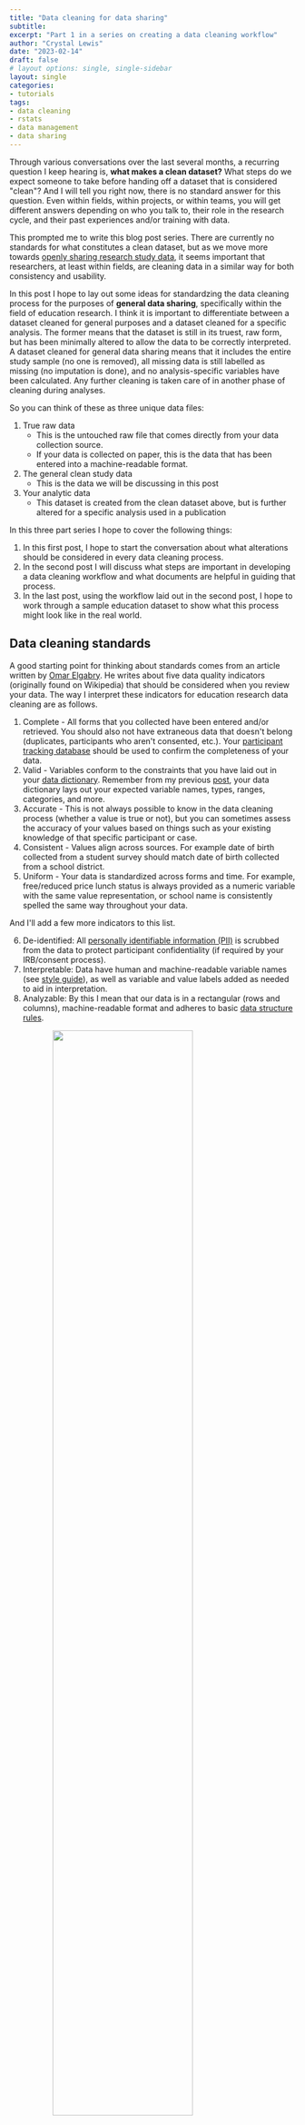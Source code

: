 ```yaml
---
title: "Data cleaning for data sharing"
subtitle: 
excerpt: "Part 1 in a series on creating a data cleaning workflow"
author: "Crystal Lewis"
date: "2023-02-14"
draft: false
# layout options: single, single-sidebar
layout: single
categories:
- tutorials
tags:
- data cleaning
- rstats
- data management
- data sharing 
---
```


Through various conversations over the last several months, a recurring question I keep hearing is, **what makes a clean dataset?** What steps do we expect someone to take before handing off a dataset that is considered "clean"? And I will tell you right now, there is no standard answer for this question. Even within fields, within projects, or within teams, you will get different answers depending on who you talk to, their role in the research cycle, and their past experiences and/or training with data.

This prompted me to write this blog post series. There are currently no standards for what constitutes a clean dataset, but as we move more towards [openly sharing research study data](https://www.whitehouse.gov/ostp/news-updates/2022/08/25/ostp-issues-guidance-to-make-federally-funded-research-freely-available-without-delay/), it seems important that researchers, at least within fields, are cleaning data in a similar way for both consistency and usability. 

In this post I hope to lay out some ideas for standardzing the data cleaning process for the purposes of **general data sharing**, specifically within the field of education research. I think it is important to differentiate between a dataset cleaned for general purposes and a dataset cleaned for a specific analysis. The former means that the dataset is still in its truest, raw form, but has been minimally altered to allow the data to be correctly interpreted. A dataset cleaned for general data sharing means that it includes the entire study sample (no one is removed), all missing data is still labelled as missing (no imputation is done), and no analysis-specific variables have been calculated. Any further cleaning is taken care of in another phase of cleaning during analyses. 

So you can think of these as three unique data files: 

1. True raw data
    - This is the untouched raw file that comes directly from your data collection source.
    - If your data is collected on paper, this is the data that has been entered into a machine-readable format.
2. The general clean study data
    - This is the data we will be discussing in this post
3. Your analytic data
    - This dataset is created from the clean dataset above, but is further altered for a specific analysis used in a publication

In this three part series I hope to cover the following things:
1. In this first post, I hope to start the conversation about what alterations should be considered in every data cleaning process.
2. In the second post I will discuss what steps are important in developing a data cleaning workflow and what documents are helpful in guiding that process.
2. In the last post, using the workflow laid out in the second post, I hope to work through a sample education dataset to show what this process might look like in the real world.

## Data cleaning standards

A good starting point for thinking about standards comes from an article written by [Omar Elgabry](https://towardsdatascience.com/the-ultimate-guide-to-data-cleaning-3969843991d4). He writes about five data quality indicators (originally found on Wikipedia) that should be considered when you review your data. The way I interpret these indicators for education research data cleaning are as follows.

1. Complete - All forms that you collected have been entered and/or retrieved. You should also not have extraneous data that doesn't belong (duplicates, participants who aren't consented, etc.). Your [participant tracking database](https://cghlewis.github.io/mpsi-data-training/training_2.html#Participant_Database) should be used to confirm the completeness of your data.
2. Valid - Variables conform to the constraints that you have laid out in your [data dictionary](https://datamgmtinedresearch.com/documentation.html#data-dictionary). Remember from my previous [post](https://cghlewis.com/blog/data_dictionary/), your data dictionary lays out your expected variable names, types, ranges, categories, and more.
3. Accurate - This is not always possible to know in the data cleaning process (whether a value is true or not), but you can sometimes assess the accuracy of your values based on things such as your existing knowledge of that specific participant or case.
4. Consistent - Values align across sources. For example date of birth collected from a student survey should match date of birth collected from a school district.
5. Uniform - Your data is standardized across forms and time. For example, free/reduced price lunch status is always provided as a numeric variable with the same value representation, or school name is consistently spelled the same way throughout your data.

And I'll add a few more indicators to this list.

6. De-identified: All [personally identifiable information (PII)](https://medium.com/@searchbug/personally-identifiable-information-pii-your-guide-to-pii-compliance-3156874818a4) is scrubbed from the data to protect participant confidentiality (if required by your IRB/consent process).
7. Interpretable: Data have human and machine-readable variable names (see [style guide](https://cghlewis.github.io/mpsi-data-training/training_3.html)), as well as variable and value labels added as needed to aid in interpretation.
8. Analyzable: By this I mean that our data is in a rectangular (rows and columns), machine-readable format and adheres to basic [data structure rules](https://datamgmtinedresearch.com/data-structure.html#dataset-organization-rules).

<img src="img/rowcol.PNG" width="70%" style="display: block; margin: auto;" />

## Data cleaning checklist

Based on the standards above, I think there are several steps that can be added to a checklist to guide researchers in their data cleaning process. These steps, although very general here, once elaborated on for your specific data can help you produce data that is cleaned in a consistent and standardized manner within and across projects, and even across the field.

While the order of the steps are fluid and can be moved around as needed, the one step that should never be rearranged is step #1. Without reviewing your data first, you may possibly waste hours of time cleaning data only to learn later that participants are missing, your data is not organized as expected, or possibly that you are even working with the wrong data.

1. Review data
1. Adjust number of cases
1. De-identify data
1. Drop any irrelevant columns
1. Split columns as needed
1. Rename variables
1. Transform/normalize variables
1. Standardize variables
1. Update any variable types as needed
1. Recode variables
1. Construct any necessary variables
1. Add missing values as needed
1. Add metadata as needed
1. Validate data
1. Merge and/or append data as needed
1. Transform data as needed 

Let's review each step above.

First, you are going to access your raw data. If you use code to clean your data, this may look like reading one, or multiple files, into a statistical program. If you manually clean your data, you should make a copy of the raw data file, never alter the raw data itself. Next:

1. Review your raw data
    - Check your number of cases (rows) against your participant tracking database
      - Does the N in your participant tracking database match the N in your dataset?
    - Check your number of variables (columns) against your data dictionary? 
      - Does the number of variables in your data dictionary match the number of variables in your dataset?
      - Are the variable types and values as expected?

![](img/review2.PNG)

2. Adjust number of cases
    - Remove duplicate cases
      - First, make sure your duplicates are true duplicates (not incorrectly assigned names or IDs)
      - If you have true duplicates (participants who completed a form more than once or their data was entered more than once), duplicates will need to be removed
        - Follow the decisions made in your [protocol](https://datamgmtinedresearch.com/documentation.html#research-protocol) to ensure you are removing duplicates consistently
    - Add missing cases
      - If cases are marked as complete in your tracking database but data is missing, search for missing forms and add them to your data
    - Remove participants who are not part of your study/not consented
3. De-identify data
    - If your data does not already contain your assigned study IDs, replace all PII in your data with study IDs using a roster from your participant tracking database

![](img/de-identify.PNG)

4. Drop any irrelevant columns not included in your data dictionary
    - Here you can think of examples such as the metadata collected by Qualtrics. These columns may be completely irrelevant to your study and unnecessary for data sharing.
5. Split columns as needed
    - As discussed in the paper ["Data Organization in Spreadsheets"](https://www.tandfonline.com/doi/full/10.1080/00031305.2017.1375989), this refers to the data organization rule of "put just one thing in a cell".

<img src="img/split.PNG" width="50%" style="display: block; margin: auto;" />

6. Rename variables
    - Rename variables to correspond with the names provided in your data dictionary  
7. Transform/normalize variables
    - Compare the variable types in your raw data to the variable types you expected in your data dictionary. Do they align? If no, why? It may be that you need to remove any unexpected characters such as `$` or `%` that are preventing your variables from being a numeric type. Or it could be accidentally inserted white space or letters into your variable. 

<img src="img/normalize.PNG" width="35%" style="display: block; margin: auto;" />

8. Standardize variables
    - Make sure all of your variables are measured the same way within your dataset and the same way across time
    - This may involve rescaling variables
      - Ex: age measured in months in wave 1 and age measured in years in wave 2 would need to be rescaled
    - Or it may mean collapsing open-ended categories of variables

<img src="img/standard.PNG" width="35%" style="display: block; margin: auto;" />

9. Update any variable types as needed
    - After normalizing and standardizing variables above, you can now convert variable types as needed (for example convert a string to numeric)
10. Recode variables
    - If your categorical values are not coded as expected or if your categorical variables are not coded consistently across time, you can recode those here
    - This also includes [recoding implict values, explicitly](https://datamgmtinedresearch.com/data-structure.html#dataset-organization-rules)
      - For example if an NA value is implied to be 0, recode them to 0
    - You can also recode any variables as planned in your data dictionary (for example a reverse coded item)

<img src="img/recode.PNG" width="35%" style="display: block; margin: auto;" />

11. Construct any necessary variables
    - This is not the time to construct one-off analysis specific variables. This is the time to create/calculate variables that should always be a part of the core study dataset. This includes things such as:
      - cohort
      - time
      - treatment
      - variables calculated to remove identifiers (ex: age calculated so that date of birth can be removed)
      - any measure summary scores that you prefer are added to the study data
12. Add missing values as needed
    - You hopefully have a missing data schema already created and added to documents such as your style guide and your data dictionary. Assign missing data values consistently to all variables based on your documentation
      - Ex: -99 = skipped, -98 = not applicable
13. Add metadata as needed
    - While interoperable file types such as .csv files are highly recommended, I still think it can be extremely helpful to create another copy of your clean data in a format that allows for embedded metadata, such as .sav files. These file types allow you to embed variable and value labels that can be very handy for a data user. This can be especially helpful if you plan to export your variables with numeric values (ex: numeric values (1/0), rather than text values (yes/no)). In this case, rather than having to flip back and forth between a file and a data dictionary to interpret values, users can review information about the variables within the file itself.
14. Data validation
    - At minimum this step should be added to the end of your data cleaning process, but at best, you should add this step to the beginning of your file, and also sprinkle it throughout your process, checking and validating every one of your transformations along the way.
      - Why do I say it should be added to the beginning of a script? Because validating your raw data can actually help confirm that the data is coming in as you expected it to. This is especially useful for longitudinal data cleaning where you have a script that you expect to run consistently each wave of data collection. But what if raw data changes unexpectedly? Your process is no longer working as expected but will you catch that?
      - At minimum, look for these issues during your data validation process:
        1. Values out of range
        2. Variable types not as expected
        3. Missing columns
        4. Duplicate cases/missing cases
        5. Invalid study IDs
        6. Cross checks for impossible values
            - Ex: Compare age and grade level
        7. Cross checks for consistency
            - Ex: Grade level in one file and grade level in another file
      - If during your validation process you find values that are inaccurate or out of range, you will need to make a personal decision on how to deal with those. Just make sure your decisions are documented.
        - For instance, you could leave the data as is, make a note of the out of range values in documentation, and allow future researchers to deal with those values during the analysis process. 
        - Or you could choose a value (ex: -90 = inaccurate value) to recode those values to.
        - Or if you find inconsistencies across different sources, you could choose one form as your source of truth and recode values based on that form.

These last two steps are not necessarily data cleaning steps, but are additional transformations that can be performed to allow you to structure your data for more user-friendly data sharing.  

14. Merge and/or append data as needed
    - In this step you can merge or append forms within or across time
    - Merging is joining forms horizontally (linking by a unique identifier). Appending is joining forms vertically, stacking forms on one another, joined by unique variable names.
    - Again do validation checks here
      - Do you have the correct number of rows and columns after the merge/append?
15. Transform data as needed
    - There are various reasons to store data in [long format or wide format](https://datamgmtinedresearch.com/data-structure.html#structure). Here you can restructure data as needed.

![](img/restructure.PNG)

The last step of your cleaning process will be to export your clean data. How you export your data and the file type you export to is up to the researcher. As I mentioned above, it can be helfpul to export to more than one file type (for example a .csv and a .sav file). You can even export the .csv using the text response values (ex: yes/no) while exporting the .sav using the numeric values (1/0) with embedded metadata. No matter how you export, it is crucial to always include documentation alongside your data to allow users to correctly interpret the information.

## Review

So to wrap this post up, what should we expect from clean data for the purposes of general data sharing?

1. We should expect the data to be complete
    - No missing cases, no additional cases. Only study sample cases.
2. We should expect that the information in our data should align with the information in our data dictionary.
    - This means that we have the same number of variables across both files and that variable types, ranges, and categories match across both files
    - Those variables should be structured uniformly and consistently
3. The data should be de-identified
    - If de-identification is a requirement of our IRB/consent, then there should be no remaining PII in our data
      - Note that we did not talk about more involved de-identification methods for the purpose of public data sharing here. That requires a deeper conversation. But you can read more about those methods [here](https://cghlewis.github.io/mpsi-data-training/training_5.html#What_data_to_share).
4. The data should be human and machine-readable
    - In a rectangular format with well named variables (and metadata added if possible)
5. And last, the data should be accurate to the best of our knowledge

With all of this said, this set of standards and data cleaning steps are still my opinion and are based on my personal experiences. Having been a data manager for almost 10 years now, what I have outlined provides a general overview of what I personally consider for every single dataset that I clean. And as a data manager, I never have a specific analysis in mind. My goal is to make a general dataset that can be shared with any future user. I always welcome opinions and/or ideas of things that should be added to or removed from this list. Please share your thoughts in the comments below! You can also read more about other ideas around data cleaning here:

- [How to Share Data for Collaboration](https://www.ncbi.nlm.nih.gov/pmc/articles/PMC7518408/)
- [The Basics of Data Management](https://figshare.com/articles/preprint/The_Basics_of_Data_Management/13215350/1)
- [Six Data Cleaning Checks](http://evalu-ate.org/blog/hubbard-sep2016/)
- [Data Organization in Spreadsheets](https://www.tandfonline.com/doi/full/10.1080/00031305.2017.1375989)

In the next post we will dive into my next question, how do we integrate these standards into a data cleaning workflow?
